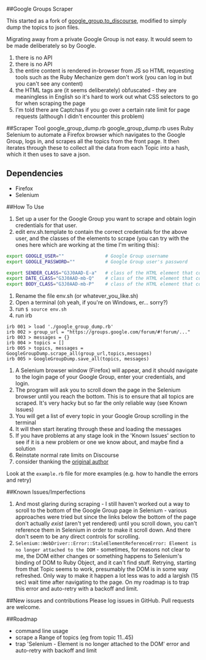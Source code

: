 ##Google Groups Scraper

This started as a fork of [google_group.to_discourse](https://github.com/pacharanero/google_group.to_discourse), modified to simply dump the topics to json files.

Migrating away from a private Google Group is not easy. It would seem to be made deliberately so by Google.

1. there is no API
2. there is no API
3. the entire content is rendered in-browser from JS so HTML requesting tools such as the Ruby Mechanize gem don't work (you can log in but you can't see any content)
4. the HTML tags are (it seems deliberately) obfuscated - they are meaningless in English so it's hard to work out what CSS selectors to go for when scraping the page
5. I'm told there are Captchas if you go over a certain rate limit for page requests (although I didn't encounter this problem)


##Scraper Tool google_group_dump.rb
google_group_dump.rb uses Ruby Selenium to automate a Firefox browser which navigates to the Google Group, logs in, and scrapes all the topics from the front page. It then iterates through these to collect all the data from each Topic into a hash, which it then uses to save a json.

## Dependencies
* Firefox
* Selenium

##How To Use
1. Set up a user for the Google Group you want to scrape and obtain login credentials for that user.
1. edit env.sh.template to contain the correct credentials for the above user, and the classes of the elements to scrape (you can try with the ones here which are working at the time I'm writing this):

```bash
export GOOGLE_USER=""               # Google Group username 
export GOOGLE_PASSWORD=""           # Google Group user's password

export SENDER_CLASS="G3J0AAD-E-a"   # class of the HTML element that contains the sender
export DATE_CLASS="G3J0AAD-mb-Q"    # class of the HTML element that contains the date
export BODY_CLASS="G3J0AAD-mb-P"    # class of the HTML element that contains the body of the message
```
1. Rename the file env.sh (or whatever_you_like.sh)
1. Open a terminal (oh yeah, if you're on Windows, er... sorry?)
1. run `$ source env.sh`
1. run irb
```
irb 001 > load './google_group_dump.rb'
irb 002 > group_url = "https://groups.google.com/forum/#!forum/..."
irb 003 > messages = {}
irb 004 > topics = []
irb 005 > topics, messages = GoogleGroupDump.scrape_all(group_url,topics,messages)
irb 005 > GoogleGroupDump.save_all(topics, messages)
```
1. A Selenium browser window (Firefox) will appear, and it should navigate to the login page of your Google Group, enter your credentials, and login.
1. The program will ask you to scroll down the page in the Selenium browser until you reach the bottom. This is to ensure that all topics are scraped. It's very hacky but so far the only reliable way (see Known Issues)
1. You will get a list of every topic in your Google Group scrolling in the terminal
1. It will then start iterating through these and loading the messages
1. If you have problems at any stage look in the 'Known Issues' section to see if it is a new problem or one we know about, and maybe find a solution
1. Reinstate normal rate limits on Discourse
1. consider thanking the [original author](https://github.com/pacharanero/google_group.to_discourse)

Look at the `example.rb` file for more examples (e.g. how to handle the errors and retry)

##Known Issues/Imperfections
1. And most glaring during scraping - I still haven't worked out a way to scroll to the bottom of the Google Group page in Selenium - various approaches were tried but since the links below the bottom of the page don't actually *exist* (aren't yet rendered) until you scroll down, you can't reference them in Selenium in order to make it scroll down. And there don't seem to be any direct controls for scrolling.
1. `Selenium::WebDriver::Error::StaleElementReferenceError: Element is no longer attached to the DOM` - sometimes, for reasons not clear to me, the DOM either changes or something happens to Selenium's binding of DOM to Ruby Object, and it can't find stuff. Retrying, starting from that Topic seems to work, presumably the DOM is in some way refreshed. Only way to make it happen a lot less was to add a largish (15 sec) wait time after navigating to the page. On my roadmap is to trap this error and auto-retry with a backoff and limit.

##New issues and contributions
Please log issues in GitHub. Pull requests are welcome.

##Roadmap
* command line usage
* scrape a Range of topics (eg from topic 11..45)
* trap 'Selenium - Element is no longer attached to the DOM' error and auto-retry with backoff and limit
